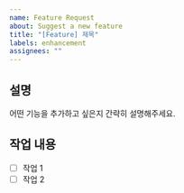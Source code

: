```yaml
---
name: Feature Request
about: Suggest a new feature
title: "[Feature] 제목"
labels: enhancement
assignees: ""
---
```


## 설명

어떤 기능을 추가하고 싶은지 간략히 설명해주세요.

## 작업 내용

- [ ] 작업 1
- [ ] 작업 2
